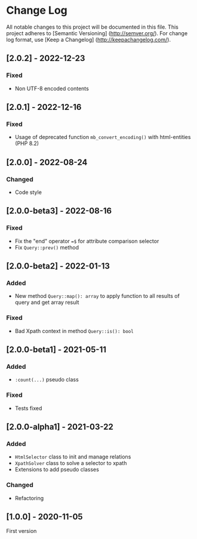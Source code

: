 # Change Log

All notable changes to this project will be documented in this file. This project adheres
to [Semantic Versioning] (http://semver.org/). For change log format,
use [Keep a Changelog] (http://keepachangelog.com/).

## [2.0.2] - 2022-12-23

### Fixed

- Non UTF-8 encoded contents

## [2.0.1] - 2022-12-16

### Fixed

- Usage of deprecated function `mb_convert_encoding()` with html-entities (PHP 8.2)

## [2.0.0] - 2022-08-24

### Changed

- Code style

## [2.0.0-beta3] - 2022-08-16

### Fixed

- Fix the "end" operator `=$` for attribute comparison selector
- Fix `Query::prev()` method

## [2.0.0-beta2] - 2022-01-13

### Added

- New method `Query::map(): array` to apply function to all results of query and get array result

### Fixed

- Bad Xpath context in method `Query::is(): bool`

## [2.0.0-beta1] - 2021-05-11

### Added

- `:count(...)` pseudo class

### Fixed

- Tests fixed

## [2.0.0-alpha1] - 2021-03-22

### Added

- `HtmlSelector` class to init and manage relations
- `XpathSolver` class to solve a selector to xpath
- Extensions to add pseudo classes

### Changed

- Refactoring

## [1.0.0] - 2020-11-05

First version
